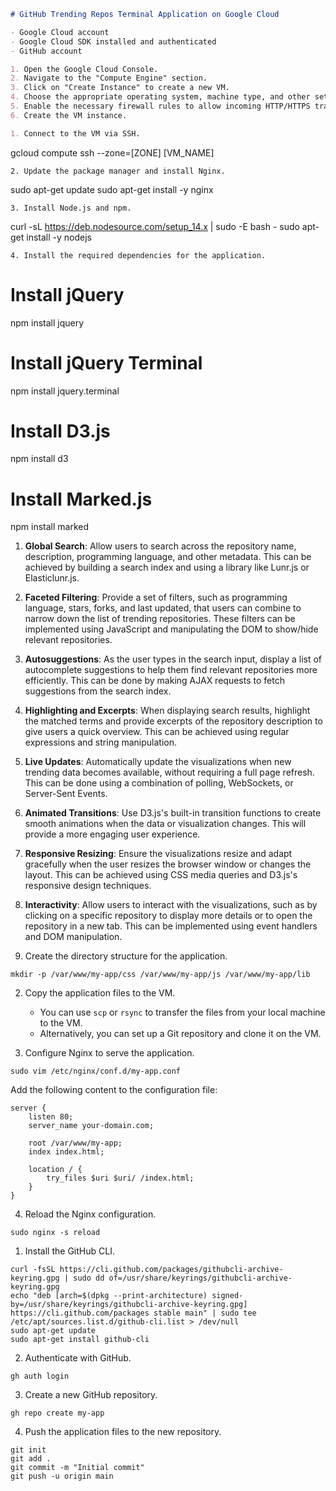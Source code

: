 ```markdown
# GitHub Trending Repos Terminal Application on Google Cloud

- Google Cloud account
- Google Cloud SDK installed and authenticated
- GitHub account

1. Open the Google Cloud Console.
2. Navigate to the "Compute Engine" section.
3. Click on "Create Instance" to create a new VM.
4. Choose the appropriate operating system, machine type, and other settings for your application.
5. Enable the necessary firewall rules to allow incoming HTTP/HTTPS traffic.
6. Create the VM instance.

1. Connect to the VM via SSH.
```
gcloud compute ssh --zone=[ZONE] [VM_NAME]
```
2. Update the package manager and install Nginx.
```
sudo apt-get update
sudo apt-get install -y nginx
```
3. Install Node.js and npm.
```
curl -sL https://deb.nodesource.com/setup_14.x | sudo -E bash -
sudo apt-get install -y nodejs
```
4. Install the required dependencies for the application.
```
# Install jQuery
npm install jquery

# Install jQuery Terminal
npm install jquery.terminal

# Install D3.js
npm install d3

# Install Marked.js
npm install marked

1. **Global Search**: Allow users to search across the repository name, description, programming language, and other metadata. This can be achieved by building a search index and using a library like Lunr.js or Elasticlunr.js.
2. **Faceted Filtering**: Provide a set of filters, such as programming language, stars, forks, and last updated, that users can combine to narrow down the list of trending repositories. These filters can be implemented using JavaScript and manipulating the DOM to show/hide relevant repositories.
3. **Autosuggestions**: As the user types in the search input, display a list of autocomplete suggestions to help them find relevant repositories more efficiently. This can be done by making AJAX requests to fetch suggestions from the search index.
4. **Highlighting and Excerpts**: When displaying search results, highlight the matched terms and provide excerpts of the repository description to give users a quick overview. This can be achieved using regular expressions and string manipulation.

1. **Live Updates**: Automatically update the visualizations when new trending data becomes available, without requiring a full page refresh. This can be done using a combination of polling, WebSockets, or Server-Sent Events.
2. **Animated Transitions**: Use D3.js's built-in transition functions to create smooth animations when the data or visualization changes. This will provide a more engaging user experience.
3. **Responsive Resizing**: Ensure the visualizations resize and adapt gracefully when the user resizes the browser window or changes the layout. This can be achieved using CSS media queries and D3.js's responsive design techniques.
4. **Interactivity**: Allow users to interact with the visualizations, such as by clicking on a specific repository to display more details or to open the repository in a new tab. This can be implemented using event handlers and DOM manipulation.

1. Create the directory structure for the application.
```
mkdir -p /var/www/my-app/css /var/www/my-app/js /var/www/my-app/lib
```
2. Copy the application files to the VM.
   - You can use `scp` or `rsync` to transfer the files from your local machine to the VM.
   - Alternatively, you can set up a Git repository and clone it on the VM.

3. Configure Nginx to serve the application.
```
sudo vim /etc/nginx/conf.d/my-app.conf
```
Add the following content to the configuration file:
```
server {
    listen 80;
    server_name your-domain.com;

    root /var/www/my-app;
    index index.html;

    location / {
        try_files $uri $uri/ /index.html;
    }
}
```
4. Reload the Nginx configuration.
```
sudo nginx -s reload
```

1. Install the GitHub CLI.
```
curl -fsSL https://cli.github.com/packages/githubcli-archive-keyring.gpg | sudo dd of=/usr/share/keyrings/githubcli-archive-keyring.gpg
echo "deb [arch=$(dpkg --print-architecture) signed-by=/usr/share/keyrings/githubcli-archive-keyring.gpg] https://cli.github.com/packages stable main" | sudo tee /etc/apt/sources.list.d/github-cli.list > /dev/null
sudo apt-get update
sudo apt-get install github-cli
```
2. Authenticate with GitHub.
```
gh auth login
```
3. Create a new GitHub repository.
```
gh repo create my-app
```
4. Push the application files to the new repository.
```
git init
git add .
git commit -m "Initial commit"
git push -u origin main
```

```